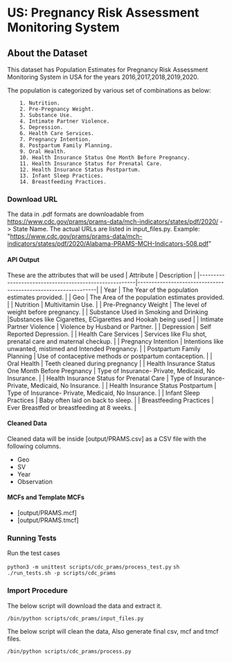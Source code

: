 # US: Pregnancy Risk Assessment Monitoring System 

## About the Dataset
This dataset has Population Estimates for Pregnancy Risk Assessment Monitoring System in USA for the years 2016,2017,2018,2019,2020.

The population is categorized by various set of combinations as below:
        
        1. Nutrition.
        2. Pre-Pregnancy Weight.
        3. Substance Use.
        4. Intimate Partner Violence.
        5. Depression.
        6. Health Care Services.
        7. Pregnancy Intention.
        8. Postpartum Family Planning.
        9. Oral Health.
        10. Health Insurance Status One Month Before Pregnancy.
        11. Health Insurance Status for Prenatal Care.
        12. Health Insurance Status Postpartum.
        13. Infant Sleep Practices.
        14. Breastfeeding Practices.
        

### Download URL
The data in .pdf formats are downloadable from https://www.cdc.gov/prams/prams-data/mch-indicators/states/pdf/2020/ -> 	State Name.
The actual URLs are listed in input_files.py.
Example: "https://www.cdc.gov/prams/prams-data/mch-indicators/states/pdf/2020/Alabama-PRAMS-MCH-Indicators-508.pdf"


#### API Output
These are the attributes that will be used
| Attribute      		                        | Description                                                   |
|-------------------------------------------------------|---------------------------------------------------------------|
| Year       					| The Year of the population estimates provided. 	                |
| Geo       					| The Area of the population estimates provided. 			|
| Nutrition  				| Multivitamin Use. 					|
| Pre-Pregnancy Weight   	| The level of weight before pregnancy.  |
| Substance Used in Smoking and Drinking 		|Substances like Cigarettes, ECigarettes and Hookah being used				|
| Intimate Partner Violence 				| Violence by Husband or Partner.					|
| Depression   			| Self Reported Depression.      |
| Health Care Services   				| Services like Flu shot, prenatal care and maternal checkup.					|
| Pregnancy Intention   				| Intentions like unwanted, mistimed and Intended Pregnancy.				|
| Postpartum Family Planning   				| Use of contaceptive methods or postpartum contaception.				|
| Oral Health   				| Teeth cleaned during pregnancy				|
| Health Insurance Status One Month Before Pregnancy   			| Type of Insurance- Private, Medicaid, No Insurance.			|
| Health Insurance Status for Prenatal Care   				| Type of Insurance- Private, Medicaid, No Insurance.				|
| Health Insurance Status Postpartum   				| Type of Insurance- Private, Medicaid, No Insurance.				|
| Infant Sleep Practices   				| Baby often laid on back to sleep.				|
| Breastfeeding Practices   				| Ever Breastfed or breastfeeding at 8 weeks.				|



#### Cleaned Data
Cleaned data will be inside [output/PRAMS.csv] as a CSV file with the following columns.

- Geo
- SV
- Year
- Observation



#### MCFs and Template MCFs
- [output/PRAMS.mcf]
- [output/PRAMS.tmcf]

### Running Tests

Run the test cases

`python3 -m unittest scripts/cdc_prams/process_test.py`
`sh ./run_tests.sh -p scripts/cdc_prams`




### Import Procedure

The below script will download the data and extract it.

`/bin/python scripts/cdc_prams/input_files.py`

The below script will clean the data, Also generate final csv, mcf and tmcf files.

`/bin/python scripts/cdc_prams/process.py`